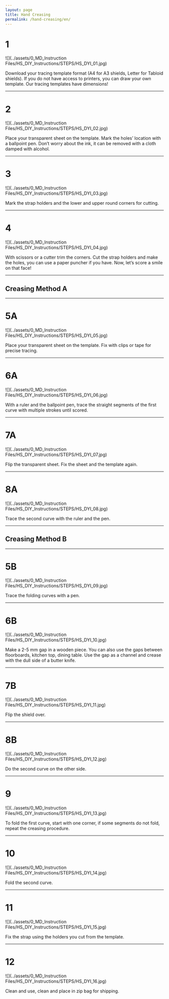 ```yaml
---
layout: page
title: Hand Creasing
permalink: /hand-creasing/en/
---
```


# 1 

![](../assets/0_MD_Instruction Files/HS_DIY_Instructions/STEPS/HS_DYI_01.jpg)

Download your tracing template format (A4 for A3 shields, Letter for Tabloid shields). If you do not have access to printers, you can draw your own template. Our tracing templates have dimensions!

---

# 2

![](../assets/0_MD_Instruction Files/HS_DIY_Instructions/STEPS/HS_DYI_02.jpg)

Place your transparent sheet on the template. Mark the holes’ location with a ballpoint pen. Don’t worry about the ink, it can be removed with a cloth damped with alcohol. 

---

# 3

![](../assets/0_MD_Instruction Files/HS_DIY_Instructions/STEPS/HS_DYI_03.jpg)

Mark the strap holders and the lower and upper round corners for cutting.

---

# 4

![](../assets/0_MD_Instruction Files/HS_DIY_Instructions/STEPS/HS_DYI_04.jpg)

With scissors or a cutter trim the corners. Cut the strap holders and make the holes, you can use a paper puncher if you have. 
Now, let’s score a smile on that face!

---



## Creasing Method A

---

# 5A

![](../assets/0_MD_Instruction Files/HS_DIY_Instructions/STEPS/HS_DYI_05.jpg)

Place your transparent sheet on the template. Fix with clips or tape for precise tracing.

---

# 6A

![](../assets/0_MD_Instruction Files/HS_DIY_Instructions/STEPS/HS_DYI_06.jpg)

With a ruler and the ballpoint pen, trace the straight segments of the first curve with multiple strokes until scored. 

---

# 7A

![](../assets/0_MD_Instruction Files/HS_DIY_Instructions/STEPS/HS_DYI_07.jpg)

Flip the transparent sheet.  Fix the sheet and the template again.

---

# 8A

![](../assets/0_MD_Instruction Files/HS_DIY_Instructions/STEPS/HS_DYI_08.jpg)

Trace the second curve with the ruler and the pen.


---

## Creasing Method B

---

# 5B	

![](../assets/0_MD_Instruction Files/HS_DIY_Instructions/STEPS/HS_DYI_09.jpg)

Trace the folding curves with a pen.

---

# 6B

![](../assets/0_MD_Instruction Files/HS_DIY_Instructions/STEPS/HS_DYI_10.jpg)

Make a 2-5 mm gap in a wooden piece. You can also use the gaps between floorboards, kitchen top, dining table. Use the gap as a channel and crease with the dull side of a butter knife.

---

# 7B

![](../assets/0_MD_Instruction Files/HS_DIY_Instructions/STEPS/HS_DYI_11.jpg)

Flip the shield over.

---

# 8B

![](../assets/0_MD_Instruction Files/HS_DIY_Instructions/STEPS/HS_DYI_12.jpg)

Do the second curve on the other side. 

---

# 9

![](../assets/0_MD_Instruction Files/HS_DIY_Instructions/STEPS/HS_DYI_13.jpg)

To fold the first curve, start with one corner, if some segments do not fold, repeat the creasing procedure. 


---

# 10

![](../assets/0_MD_Instruction Files/HS_DIY_Instructions/STEPS/HS_DYI_14.jpg)

Fold the second curve.

---

# 11	

![](../assets/0_MD_Instruction Files/HS_DIY_Instructions/STEPS/HS_DYI_15.jpg)

Fix the strap using the holders you cut from the template.

---

# 12 

![](../assets/0_MD_Instruction Files/HS_DIY_Instructions/STEPS/HS_DYI_16.jpg)

Clean and use, clean and place in zip bag for shipping.




